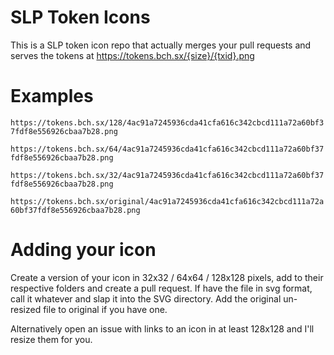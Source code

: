 # SLP Token Icons

This is a SLP token icon repo that actually merges your pull requests and serves the tokens at https://tokens.bch.sx/{size}/{txid}.png

# Examples

`https://tokens.bch.sx/128/4ac91a7245936cda41cfa616c342cbcd111a72a60bf37fdf8e556926cbaa7b28.png`

`https://tokens.bch.sx/64/4ac91a7245936cda41cfa616c342cbcd111a72a60bf37fdf8e556926cbaa7b28.png`

`https://tokens.bch.sx/32/4ac91a7245936cda41cfa616c342cbcd111a72a60bf37fdf8e556926cbaa7b28.png`

`https://tokens.bch.sx/original/4ac91a7245936cda41cfa616c342cbcd111a72a60bf37fdf8e556926cbaa7b28.png`

# Adding your icon

Create a version of your icon in 32x32 / 64x64 / 128x128 pixels, add to their respective folders and create a pull request. If have the file in svg format, call it whatever and slap it into the SVG directory. Add the original un-resized file to original if you have one.

Alternatively open an issue with links to an icon in at least 128x128 and I'll resize them for you.